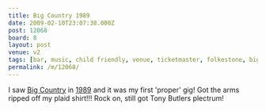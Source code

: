 ```yaml
---
title: Big Country 1989
date: 2009-02-10T23:07:38.000Z
post: 12068
board: 8
layout: post
venue: v2
tags: [bar, music, child friendly, venue, ticketmaster, folkestone, big country, "1989", big country, "1989"]
permalink: /m/12068/
---
```

I saw <a href="/wiki/big+country">Big Country</a> in <a href="/misc/gigography/1989/">1989</a> and it was my first 'proper' gig! Got the arms ripped off my plaid shirt!!! Rock on, still got Tony Butlers plectrum!
